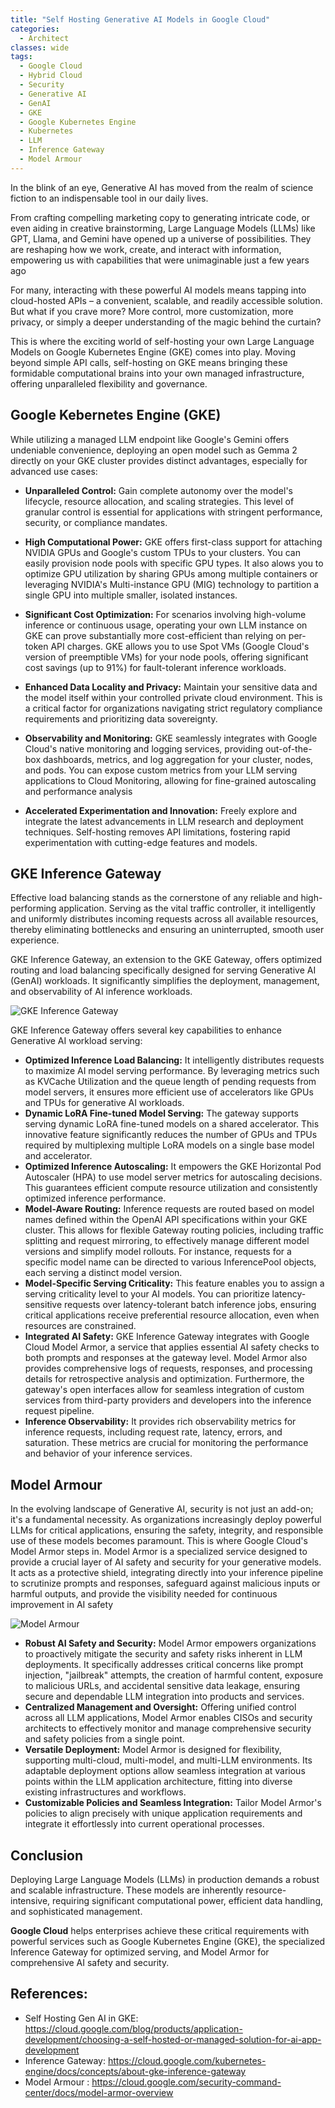```yaml
---
title: "Self Hosting Generative AI Models in Google Cloud"
categories:
  - Architect
classes: wide
tags:
  - Google Cloud
  - Hybrid Cloud
  - Security
  - Generative AI
  - GenAI
  - GKE
  - Google Kubernetes Engine
  - Kubernetes
  - LLM
  - Inference Gateway
  - Model Armour 
---
```


In the blink of an eye, Generative AI has moved from the realm of science fiction to an indispensable tool in our daily lives. 

From crafting compelling marketing copy to generating intricate code, or even aiding in creative brainstorming, Large Language Models (LLMs) like GPT, Llama, and Gemini have opened up a universe of possibilities. They are reshaping how we work, create, and interact with information, empowering us with capabilities that were unimaginable just a few years ago

For many, interacting with these powerful AI models means tapping into cloud-hosted APIs – a convenient, scalable, and readily accessible solution. But what if you crave more? More control, more customization, more privacy, or simply a deeper understanding of the magic behind the curtain? 

This is where the exciting world of self-hosting your own Large Language Models on Google Kubernetes Engine (GKE) comes into play. Moving beyond simple API calls, self-hosting on GKE means bringing these formidable computational brains into your own managed infrastructure, offering unparalleled flexibility and governance.

## Google Kebernetes Engine (GKE)

While utilizing a managed LLM endpoint like Google's Gemini offers undeniable convenience, deploying an open model such as Gemma 2 directly on your GKE cluster provides distinct advantages, especially for advanced use cases:

* **Unparalleled Control:** Gain complete autonomy over the model's lifecycle, resource allocation, and scaling strategies. This level of granular control is essential for applications with stringent performance, security, or compliance mandates.

* **High Computational Power:** GKE offers first-class support for attaching NVIDIA GPUs and Google's custom TPUs to your clusters. You can easily provision node pools with specific GPU types. It also alows you to optimize GPU utilization by sharing GPUs among multiple containers or leveraging NVIDIA's Multi-instance GPU (MIG) technology to partition a single GPU into multiple smaller, isolated instances.

* **Significant Cost Optimization:** For scenarios involving high-volume inference or continuous usage, operating your own LLM instance on GKE can prove substantially more cost-efficient than relying on per-token API charges. GKE allows you to use Spot VMs (Google Cloud's version of preemptible VMs) for your node pools, offering significant cost savings (up to 91%) for fault-tolerant inference workloads.

* **Enhanced Data Locality and Privacy:** Maintain your sensitive data and the model itself within your controlled private cloud environment. This is a critical factor for organizations navigating strict regulatory compliance requirements and prioritizing data sovereignty.

*  **Observability and Monitoring:** GKE seamlessly integrates with Google Cloud's native monitoring and logging services, providing out-of-the-box dashboards, metrics, and log aggregation for your cluster, nodes, and pods. You can expose custom metrics from your LLM serving applications to Cloud Monitoring, allowing for fine-grained autoscaling and performance analysis

* **Accelerated Experimentation and Innovation:** Freely explore and integrate the latest advancements in LLM research and deployment techniques. Self-hosting removes API limitations, fostering rapid experimentation with cutting-edge features and models.

## GKE Inference Gateway

Effective load balancing stands as the cornerstone of any reliable and high-performing application. Serving as the vital traffic controller, it intelligently and uniformly distributes incoming requests across all available resources, thereby eliminating bottlenecks and ensuring an uninterrupted, smooth user experience.

GKE Inference Gateway, an extension to the GKE Gateway, offers optimized routing and load balancing specifically designed for serving Generative AI (GenAI) workloads. It significantly simplifies the deployment, management, and observability of AI inference workloads.

![GKE Inference Gateway](https://cloud.google.com/static/kubernetes-engine/images/request-flow.png)

GKE Inference Gateway offers several key capabilities to enhance Generative AI workload serving:

* **Optimized Inference Load Balancing:** It intelligently distributes requests to maximize AI model serving performance. By leveraging metrics such as KVCache Utilization and the queue length of pending requests from model servers, it ensures more efficient use of accelerators like GPUs and TPUs for generative AI workloads.
* **Dynamic LoRA Fine-tuned Model Serving:** The gateway supports serving dynamic LoRA fine-tuned models on a shared accelerator. This innovative feature significantly reduces the number of GPUs and TPUs required by multiplexing multiple LoRA models on a single base model and accelerator.
* **Optimized Inference Autoscaling:** It empowers the GKE Horizontal Pod Autoscaler (HPA) to use model server metrics for autoscaling decisions. This guarantees efficient compute resource utilization and consistently optimized inference performance.
* **Model-Aware Routing:** Inference requests are routed based on model names defined within the OpenAI API specifications within your GKE cluster. This allows for flexible Gateway routing policies, including traffic splitting and request mirroring, to effectively manage different model versions and simplify model rollouts. For instance, requests for a specific model name can be directed to various InferencePool objects, each serving a distinct model version.
* **Model-Specific Serving Criticality:** This feature enables you to assign a serving criticality level to your AI models. You can prioritize latency-sensitive requests over latency-tolerant batch inference jobs, ensuring critical applications receive preferential resource allocation, even when resources are constrained.
* **Integrated AI Safety:** GKE Inference Gateway integrates with Google Cloud Model Armor, a service that applies essential AI safety checks to both prompts and responses at the gateway level. Model Armor also provides comprehensive logs of requests, responses, and processing details for retrospective analysis and optimization. Furthermore, the gateway's open interfaces allow for seamless integration of custom services from third-party providers and developers into the inference request pipeline.
* **Inference Observability:** It provides rich observability metrics for inference requests, including request rate, latency, errors, and saturation. These metrics are crucial for monitoring the performance and behavior of your inference services.

## Model Armour

In the evolving landscape of Generative AI, security is not just an add-on; it's a fundamental necessity. As organizations increasingly deploy powerful LLMs for critical applications, ensuring the safety, integrity, and responsible use of these models becomes paramount. This is where Google Cloud's Model Armor steps in. Model Armor is a specialized service designed to provide a crucial layer of AI safety and security for your generative models. It acts as a protective shield, integrating directly into your inference pipeline to scrutinize prompts and responses, safeguard against malicious inputs or harmful outputs, and provide the visibility needed for continuous improvement in AI safety

![Model Armour](https://cloud.google.com/static/security-command-center/images/model-armor-architecture.svg)

* **Robust AI Safety and Security:** Model Armor empowers organizations to proactively mitigate the security and safety risks inherent in LLM deployments. It specifically addresses critical concerns like prompt injection, "jailbreak" attempts, the creation of harmful content, exposure to malicious URLs, and accidental sensitive data leakage, ensuring secure and dependable LLM integration into products and services.
* **Centralized Management and Oversight:** Offering unified control across all LLM applications, Model Armor enables CISOs and security architects to effectively monitor and manage comprehensive security and safety policies from a single point.
* **Versatile Deployment:** Model Armor is designed for flexibility, supporting multi-cloud, multi-model, and multi-LLM environments. Its adaptable deployment options allow seamless integration at various points within the LLM application architecture, fitting into diverse existing infrastructures and workflows.
* **Customizable Policies and Seamless Integration:** Tailor Model Armor's policies to align precisely with unique application requirements and integrate it effortlessly into current operational processes.

## Conclusion

Deploying Large Language Models (LLMs) in production demands a robust and scalable infrastructure. These models are inherently resource-intensive, requiring significant computational power, efficient data handling, and sophisticated management. 

**Google Cloud** helps enterprises achieve these critical requirements with powerful services such as Google Kubernetes Engine (GKE), the specialized Inference Gateway for optimized serving, and Model Armor for comprehensive AI safety and security.

## References:
* Self Hosting Gen AI in GKE: https://cloud.google.com/blog/products/application-development/choosing-a-self-hosted-or-managed-solution-for-ai-app-development
* Inference Gateway: https://cloud.google.com/kubernetes-engine/docs/concepts/about-gke-inference-gateway
* Model Armour : https://cloud.google.com/security-command-center/docs/model-armor-overview
